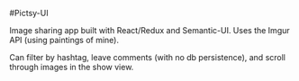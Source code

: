 #Pictsy-UI

Image sharing app built with React/Redux and Semantic-UI. Uses the Imgur API (using paintings of mine).

Can filter by hashtag, leave comments (with no db persistence), and scroll through images in the show view.
